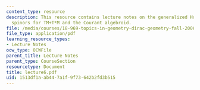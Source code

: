 ```yaml
---
content_type: resource
description: This resource contains lecture notes on the generalized Hodge star, and
  spinors for TM+T*M and the Courant algebroid.
file: /media/courses/18-969-topics-in-geometry-dirac-geometry-fall-2006/1513df1aab447a1f9f73642b2fd3b515_lecture6.pdf
file_type: application/pdf
learning_resource_types:
- Lecture Notes
ocw_type: OCWFile
parent_title: Lecture Notes
parent_type: CourseSection
resourcetype: Document
title: lecture6.pdf
uid: 1513df1a-ab44-7a1f-9f73-642b2fd3b515
---
```


